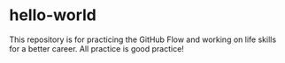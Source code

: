 # hello-world
This repository is for practicing the GitHub Flow and working on life skills for a better career. All practice is good practice!

